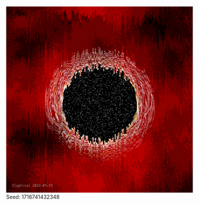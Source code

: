![](https://github.com/a-moseman/GenerativeArt/blob/1716741432348/pieces/1716741432348.bmp)
Seed: 1716741432348
